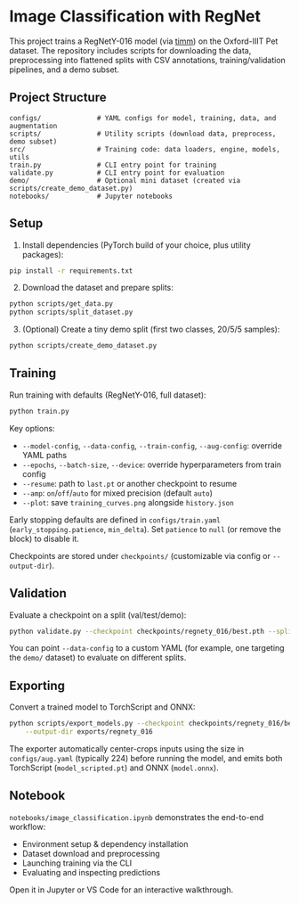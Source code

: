 
# Image Classification with RegNet

This project trains a RegNetY-016 model (via [timm](https://github.com/huggingface/pytorch-image-models)) on the Oxford-IIIT Pet dataset. The repository includes scripts for downloading the data, preprocessing into flattened splits with CSV annotations, training/validation pipelines, and a demo subset.

## Project Structure

```
configs/              # YAML configs for model, training, data, and augmentation
scripts/              # Utility scripts (download data, preprocess, demo subset)
src/                  # Training code: data loaders, engine, models, utils
train.py              # CLI entry point for training
validate.py           # CLI entry point for evaluation
demo/                 # Optional mini dataset (created via scripts/create_demo_dataset.py)
notebooks/            # Jupyter notebooks
```

## Setup

1. Install dependencies (PyTorch build of your choice, plus utility packages):

```bash
pip install -r requirements.txt
```

2. Download the dataset and prepare splits:

```bash
python scripts/get_data.py
python scripts/split_dataset.py
```

3. (Optional) Create a tiny demo split (first two classes, 20/5/5 samples):

```bash
python scripts/create_demo_dataset.py
```

## Training

Run training with defaults (RegNetY-016, full dataset):

```bash
python train.py
```

Key options:

- `--model-config`, `--data-config`, `--train-config`, `--aug-config`: override YAML paths
- `--epochs`, `--batch-size`, `--device`: override hyperparameters from train config
- `--resume`: path to `last.pt` or another checkpoint to resume
- `--amp`: `on`/`off`/`auto` for mixed precision (default `auto`)
- `--plot`: save `training_curves.png` alongside `history.json`

Early stopping defaults are defined in `configs/train.yaml` (`early_stopping.patience`, `min_delta`). Set `patience` to `null` (or remove the block) to disable it.

Checkpoints are stored under `checkpoints/` (customizable via config or `--output-dir`).

## Validation

Evaluate a checkpoint on a split (val/test/demo):

```bash
python validate.py --checkpoint checkpoints/regnety_016/best.pth --split val
```

You can point `--data-config` to a custom YAML (for example, one targeting the `demo/` dataset) to evaluate on different splits.

## Exporting

Convert a trained model to TorchScript and ONNX:

```bash
python scripts/export_models.py --checkpoint checkpoints/regnety_016/best.pth \
    --output-dir exports/regnety_016
```

The exporter automatically center-crops inputs using the size in `configs/aug.yaml` (typically 224) before running the model, and emits both TorchScript (`model_scripted.pt`) and ONNX (`model.onnx`).

## Notebook

`notebooks/image_classification.ipynb` demonstrates the end-to-end workflow:

- Environment setup & dependency installation
- Dataset download and preprocessing
- Launching training via the CLI
- Evaluating and inspecting predictions

Open it in Jupyter or VS Code for an interactive walkthrough.
